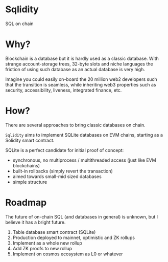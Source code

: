 # Sqlidity

SQL on chain

# Why?

Blockchain is a database but it is hardly used as a classic database. With strange account-storage trees, 32-byte slots and niche languages the friction of using such database as an actual database is very high.

Imagine you could easily on-board the 20 million web2 developers such that the transition is seamless, while inheriting web3 properties such as security, accessibility, liveness, integrated finance, etc.

# How?

There are several approaches to bring classic databases on chain.

`Sqlidity` aims to implement SQLite databases on EVM chains, starting as a Solidity smart contract.

SQLite is a perfect candidate for initial proof of concept:
- synchronous, no multiprocess / multithreaded access (just like EVM blockchains)
- built-in rollbacks (simply revert the transaction)
- aimed towards small-mid sized databases
- simple structure

# Roadmap

The future of on-chain SQL (and databases in general) is unknown, but I believe it has a bright future.

1. Table database smart contract (SQLite)
2. Production deployed to mainnet, optimistic and ZK rollups
3. Implement as a whole new rollup
4. Add ZK proofs to new rollup
5. Implement on cosmos ecosystem as L0 or whatever

